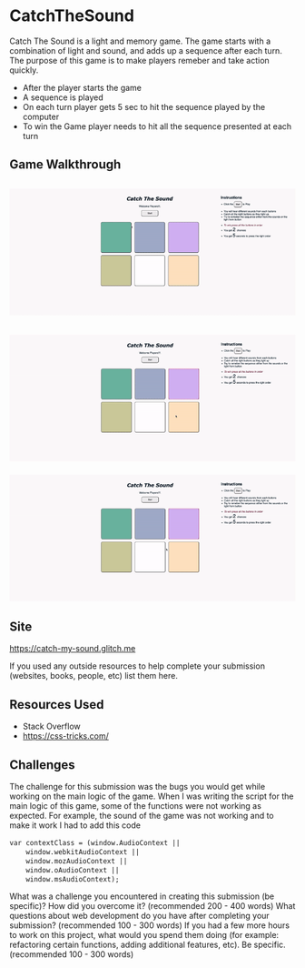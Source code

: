 # CatchTheSound

Catch The Sound is a light and memory game. The game starts with a combination of light and sound, and adds up a sequence after each turn. 
The purpose of this game is to make players remeber and take action quickly. 

- After the player starts the game
- A sequence is played
- On each turn player gets 5 sec to hit the sequence played by the computer
- To win the Game player needs to hit all the sequence presented at each turn

## Game Walkthrough

![Application Walkthrough](catch_sound.gif)
---
![](catch_sound2.gif)
---
![](catch_sound3.gif)

## Site
https://catch-my-sound.glitch.me


If you used any outside resources to help complete your submission (websites, books, people, etc) list them here.
## Resources Used
- Stack Overflow 
- https://css-tricks.com/

## Challenges
The challenge for this submission was the bugs you would get while working on the main logic of the game. When I was writing the script for the main logic of this game, some of the functions were not working as expected. For example, the sound of the game was not working and to make it work I had to add this code
```javascript=
var contextClass = (window.AudioContext || 
    window.webkitAudioContext || 
    window.mozAudioContext || 
    window.oAudioContext || 
    window.msAudioContext);
```

What was a challenge you encountered in creating this submission (be specific)? How did you overcome it? (recommended 200 - 400 words)
What questions about web development do you have after completing your submission? (recommended 100 - 300 words)
If you had a few more hours to work on this project, what would you spend them doing (for example: refactoring certain functions, adding additional features, etc). Be specific. (recommended 100 - 300 words)
